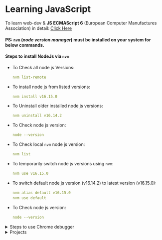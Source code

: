 # Learning JavaScript

To learn web-dev &  **JS ECMAScript 6** (European Computer Manufactures Association) in detail: <a href="https://github.com/princebansal7/Web-Development-Concepts">Click Here</a>

#### PS: `nvm` (_node version manager_) must be installed on your system for below commands.
 
#### Steps to install NodeJs via `nvm`

  - To Check all node js Versions:

    ```yaml
    nvm list-remote
    ```

  - To install node js from listed versions:

    ```yaml
    nvm install v16.15.0
    ```

  - To Uninstall older installed node js versions:

    ```yml
    nvm uninstall v16.14.2
    ```

  - To Check node js version:
    ```yml
    node --version
    ```
  - To Check local `nvm` node js version:

    ```yml
    nvm list
    ```

  - To temporarily switch node js versions using `nvm`:

    ```yml
    nvm use v16.15.0
    ```

  - To switch default node js version (v16.14.2) to latest version (v16.15.0):

    ```yml
    nvm alias default v16.15.0
    nvm use default
    ```

  - To Check node js version:
    ```yml
    node --version
    ```

<details>
<summary>Steps to use Chrome debugger</summary>

#### Using Chrome Debugger for JS script steps:

##### WAY-1:

1. Right click on Web page > click `Inspect`
2. Go to `sources`
3. On left side click on `pages` , there you'll find folder structure and your current js file.
4. By clicking on your lines of code, add `breakpoints` and after reloading debug your code according to the breakpoints.

##### WAY-2:

- Simply add `debugger;` statement in your js code. it will automatilly call browser's debugger tab from the line where you've added the `debugger;` statement.

</details>

<details>
<summary>Projects</summary>
<br>
<blockquote>
  <details>
   <summary>Guess The Number [<a href="https://github.com/princebansal7/GuessMyNumber-JS" target="_blank"> Project-1 </a> ]</summary>
   <br>
     <img alt="sample-image" src="/3.DOM-BasicProjects/1.GuessMyNumber/img/1.png">
     <img alt="sample-image" src="/3.DOM-BasicProjects/1.GuessMyNumber/img/2.png">
     <img alt="sample-image" src="/3.DOM-BasicProjects/1.GuessMyNumber/img/3.png">
     <img alt="sample-image" src="/3.DOM-BasicProjects/1.GuessMyNumber/img/4.png">
     <img alt="sample-image" src="/3.DOM-BasicProjects/1.GuessMyNumber/img/5.png">
     <img alt="sample-image" src="/3.DOM-BasicProjects/1.GuessMyNumber/img/6.png">
     <img alt="sample-image" src="/3.DOM-BasicProjects/1.GuessMyNumber/img/8.png">
     <img alt="sample-image" src="/3.DOM-BasicProjects/1.GuessMyNumber/img/9.png">
  </details>

</blockquote>
</details>
